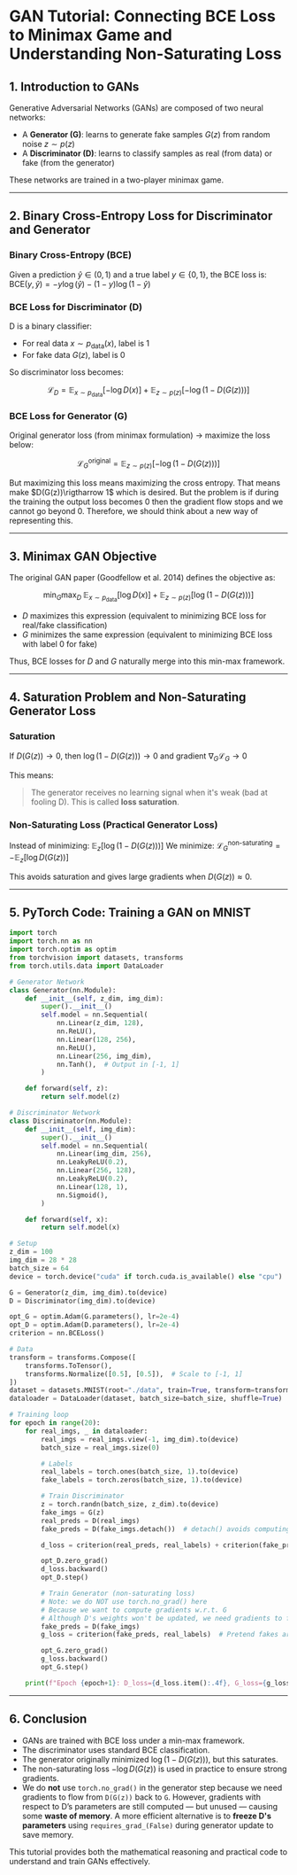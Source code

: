 # GAN Tutorial: Connecting BCE Loss to Minimax Game and Understanding Non-Saturating Loss

## 1. Introduction to GANs

Generative Adversarial Networks (GANs) are composed of two neural networks:

* A **Generator (G)**: learns to generate fake samples $G(z)$ from random noise $z \sim p(z)$
* A **Discriminator (D)**: learns to classify samples as real (from data) or fake (from the generator)

These networks are trained in a two-player minimax game.

---

## 2. Binary Cross-Entropy Loss for Discriminator and Generator

### Binary Cross-Entropy (BCE)

Given a prediction $\hat{y} \in (0, 1)$ and a true label $y \in \{0, 1\}$, the BCE loss is:
$\text{BCE}(y, \hat{y}) = -y \log(\hat{y}) - (1 - y) \log(1 - \hat{y})$

### BCE Loss for Discriminator (D)

D is a binary classifier:

* For real data $x \sim p_{\text{data}}(x)$, label is 1
* For fake data $G(z)$, label is 0

So discriminator loss becomes:

$$
\mathcal{L}_D = \mathbb{E}_{x \sim p_{\text{data}}}[-\log D(x)] + \mathbb{E}_{z \sim p(z)}[-\log(1 - D(G(z)))]
$$

### BCE Loss for Generator (G)

Original generator loss (from minimax formulation) $\rightarrow$ maximize the loss below:

$$
\mathcal{L}_G^{\text{original}} = \mathbb{E}_{z \sim p(z)}[-\log(1 - D(G(z)))]
$$

But maximizing this loss means maximizing the cross entropy. That means make $D(G(z))\rigtharrow 1$ which is desired. 
But the problem is if during the training the output loss becomes $0$ then the gradient flow stops and we cannot go beyond $0$. Therefore, we should think about a new way of representing this. 

---

## 3. Minimax GAN Objective

The original GAN paper (Goodfellow et al. 2014) defines the objective as:

$$
\min_G \max_D \; \mathbb{E}_{x \sim p_{\text{data}}}[\log D(x)] + \mathbb{E}_{z \sim p(z)}[\log (1 - D(G(z)))]
$$

* $D$ maximizes this expression (equivalent to minimizing BCE loss for real/fake classification)
* $G$ minimizes the same expression (equivalent to minimizing BCE loss with label 0 for fake)

Thus, BCE losses for $D$ and $G$ naturally merge into this min-max framework.

---

## 4. Saturation Problem and Non-Saturating Generator Loss

### Saturation

If $D(G(z)) \to 0$, then $\log(1 - D(G(z))) \to 0$ and gradient $\nabla_G \mathcal{L}_G \to 0$

This means:

> The generator receives no learning signal when it's weak (bad at fooling D). This is called **loss saturation**.

### Non-Saturating Loss (Practical Generator Loss)

Instead of minimizing:
$\mathbb{E}_{z} [\log(1 - D(G(z)))]$
We minimize:
$\mathcal{L}_G^{\text{non-saturating}} = -\mathbb{E}_{z} [\log D(G(z))]$

This avoids saturation and gives large gradients when $D(G(z)) \approx 0$.

---

## 5. PyTorch Code: Training a GAN on MNIST

```python
import torch
import torch.nn as nn
import torch.optim as optim
from torchvision import datasets, transforms
from torch.utils.data import DataLoader

# Generator Network
class Generator(nn.Module):
    def __init__(self, z_dim, img_dim):
        super().__init__()
        self.model = nn.Sequential(
            nn.Linear(z_dim, 128),
            nn.ReLU(),
            nn.Linear(128, 256),
            nn.ReLU(),
            nn.Linear(256, img_dim),
            nn.Tanh(),  # Output in [-1, 1]
        )

    def forward(self, z):
        return self.model(z)

# Discriminator Network
class Discriminator(nn.Module):
    def __init__(self, img_dim):
        super().__init__()
        self.model = nn.Sequential(
            nn.Linear(img_dim, 256),
            nn.LeakyReLU(0.2),
            nn.Linear(256, 128),
            nn.LeakyReLU(0.2),
            nn.Linear(128, 1),
            nn.Sigmoid(),
        )

    def forward(self, x):
        return self.model(x)

# Setup
z_dim = 100
img_dim = 28 * 28
batch_size = 64
device = torch.device("cuda" if torch.cuda.is_available() else "cpu")

G = Generator(z_dim, img_dim).to(device)
D = Discriminator(img_dim).to(device)

opt_G = optim.Adam(G.parameters(), lr=2e-4)
opt_D = optim.Adam(D.parameters(), lr=2e-4)
criterion = nn.BCELoss()

# Data
transform = transforms.Compose([
    transforms.ToTensor(),
    transforms.Normalize([0.5], [0.5]),  # Scale to [-1, 1]
])
dataset = datasets.MNIST(root="./data", train=True, transform=transform, download=True)
dataloader = DataLoader(dataset, batch_size=batch_size, shuffle=True)

# Training loop
for epoch in range(20):
    for real_imgs, _ in dataloader:
        real_imgs = real_imgs.view(-1, img_dim).to(device)
        batch_size = real_imgs.size(0)

        # Labels
        real_labels = torch.ones(batch_size, 1).to(device)
        fake_labels = torch.zeros(batch_size, 1).to(device)

        # Train Discriminator
        z = torch.randn(batch_size, z_dim).to(device)
        fake_imgs = G(z)
        real_preds = D(real_imgs)
        fake_preds = D(fake_imgs.detach())  # detach() avoids computing gradients for G

        d_loss = criterion(real_preds, real_labels) + criterion(fake_preds, fake_labels)

        opt_D.zero_grad()
        d_loss.backward()
        opt_D.step()

        # Train Generator (non-saturating loss)
        # Note: we do NOT use torch.no_grad() here
        # Because we want to compute gradients w.r.t. G
        # Although D's weights won't be updated, we need gradients to flow through D(G(z))
        fake_preds = D(fake_imgs)
        g_loss = criterion(fake_preds, real_labels)  # Pretend fakes are real

        opt_G.zero_grad()
        g_loss.backward()
        opt_G.step()

    print(f"Epoch {epoch+1}: D_loss={d_loss.item():.4f}, G_loss={g_loss.item():.4f}")
```

---

## 6. Conclusion

* GANs are trained with BCE loss under a min-max framework.
* The discriminator uses standard BCE classification.
* The generator originally minimized $\log(1 - D(G(z)))$, but this saturates.
* The non-saturating loss $-\log D(G(z))$ is used in practice to ensure strong gradients.
* We do **not** use `torch.no_grad()` in the generator step because we need gradients to flow from `D(G(z))` back to `G`. However, gradients with respect to D’s parameters are still computed — but unused — causing some **waste of memory**. A more efficient alternative is to **freeze D's parameters** using `requires_grad_(False)` during generator update to save memory.

This tutorial provides both the mathematical reasoning and practical code to understand and train GANs effectively.
